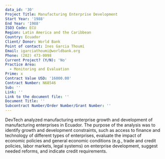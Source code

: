 ```yaml
---
data_id: '30'
Project Title: Manufacturing Enterprise Development
Start Year: '1988'
End Year: '1988'
ISO3 Code: ECU
Region: Latin America and the Caribbean
Country: Ecuador
Client/ Donor: World Bank
Point of contact: Ines Garcia Thoumi
Email: igarciathoumi@worldbank.org
Phone: (202) 473-0098
Current Project? (Y/N): 'No'
Practice Area:
  - Monitoring and Evaluation
Prime: x
Contract Value USD: '16000.00'
Contract Number: N68546
Sub: ''
Link: ''
Link to the document file: ''
Document Title: ''
Subcontract Number/Order Number/Grant Number: ''
---
```

DevTech analyzed manufacturing enterprise growth and development of manufacturing enterprises in Ecuador. The purpose of the analysis was to identify growth and development constraints, such as access to finance and technology of different types of enterprises, evaluate the impact of economic policies and general economic conditions (e.g., trade and credit policies, labor markets, legal systems) on enterprise development, suggest needed reforms, and indicate credit requirements.
